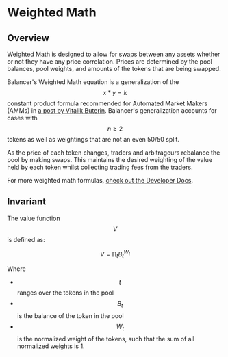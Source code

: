 # Weighted Math

## Overview

Weighted Math is designed to allow for swaps between any assets whether or not they have any price correlation. Prices are determined by the pool balances, pool weights, and amounts of the tokens that are being swapped.

Balancer's Weighted Math equation is a generalization of the $$x*y=k$$ constant product formula recommended for Automated Market Makers (AMMs) in [a post by Vitalik Buterin](https://www.reddit.com/r/ethereum/comments/55m04x/lets\_run\_onchain\_decentralized\_exchanges\_the\_way/). Balancer's generalization accounts for cases with $$n \geq2$$ tokens as well as weightings that are not an even 50/50 split.&#x20;

As the price of each token changes, traders and arbitrageurs rebalance the pool by making swaps. This maintains the desired weighting of the value held by each token whilst collecting trading fees from the traders.

For more weighted math formulas, [check out the Developer Docs](https://dev.balancer.fi/resources/pool-math/weighted-math).

## Invariant

The value function $$V$$is defined as:

$$
V= \prod_t B_t^{W_t}
$$

Where

* $$t$$ ranges over the tokens in the pool
* $$B_t$$ is the balance of the token in the pool
* $$W_t$$​is the normalized weight of the tokens, such that the sum of all normalized weights is 1.
